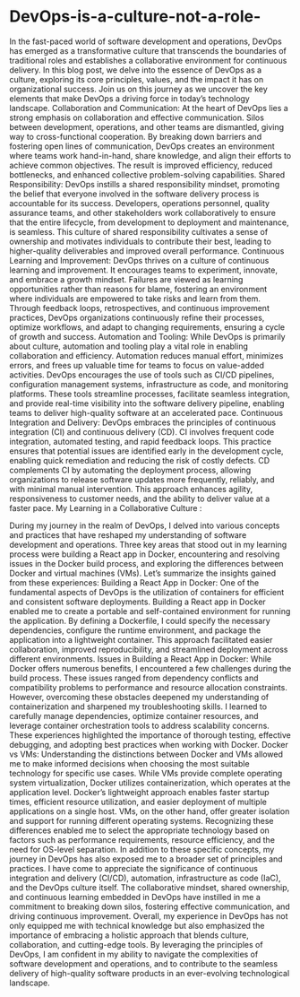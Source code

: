 # DevOps-is-a-culture-not-a-role-
In the fast-paced world of software development and operations, DevOps has emerged as a transformative culture that transcends the boundaries of traditional roles and establishes a collaborative environment for continuous delivery. In this blog post, we delve into the essence of DevOps as a culture, exploring its core principles, values, and the impact it has on organizational success. Join us on this journey as we uncover the key elements that make DevOps a driving force in today’s technology landscape.
Collaboration and Communication: At the heart of DevOps lies a strong emphasis on collaboration and effective communication. Silos between development, operations, and other teams are dismantled, giving way to cross-functional cooperation. By breaking down barriers and fostering open lines of communication, DevOps creates an environment where teams work hand-in-hand, share knowledge, and align their efforts to achieve common objectives. The result is improved efficiency, reduced bottlenecks, and enhanced collective problem-solving capabilities.
Shared Responsibility: DevOps instills a shared responsibility mindset, promoting the belief that everyone involved in the software delivery process is accountable for its success. Developers, operations personnel, quality assurance teams, and other stakeholders work collaboratively to ensure that the entire lifecycle, from development to deployment and maintenance, is seamless. This culture of shared responsibility cultivates a sense of ownership and motivates individuals to contribute their best, leading to higher-quality deliverables and improved overall performance.
Continuous Learning and Improvement: DevOps thrives on a culture of continuous learning and improvement. It encourages teams to experiment, innovate, and embrace a growth mindset. Failures are viewed as learning opportunities rather than reasons for blame, fostering an environment where individuals are empowered to take risks and learn from them. Through feedback loops, retrospectives, and continuous improvement practices, DevOps organizations continuously refine their processes, optimize workflows, and adapt to changing requirements, ensuring a cycle of growth and success.
Automation and Tooling: While DevOps is primarily about culture, automation and tooling play a vital role in enabling collaboration and efficiency. Automation reduces manual effort, minimizes errors, and frees up valuable time for teams to focus on value-added activities. DevOps encourages the use of tools such as CI/CD pipelines, configuration management systems, infrastructure as code, and monitoring platforms. These tools streamline processes, facilitate seamless integration, and provide real-time visibility into the software delivery pipeline, enabling teams to deliver high-quality software at an accelerated pace.
Continuous Integration and Delivery: DevOps embraces the principles of continuous integration (CI) and continuous delivery (CD). CI involves frequent code integration, automated testing, and rapid feedback loops. This practice ensures that potential issues are identified early in the development cycle, enabling quick remediation and reducing the risk of costly defects. CD complements CI by automating the deployment process, allowing organizations to release software updates more frequently, reliably, and with minimal manual intervention. This approach enhances agility, responsiveness to customer needs, and the ability to deliver value at a faster pace.
My Learning in a Collaborative Culture :

During my journey in the realm of DevOps, I delved into various concepts and practices that have reshaped my understanding of software development and operations. Three key areas that stood out in my learning process were building a React app in Docker, encountering and resolving issues in the Docker build process, and exploring the differences between Docker and virtual machines (VMs). Let’s summarize the insights gained from these experiences:
Building a React App in Docker: One of the fundamental aspects of DevOps is the utilization of containers for efficient and consistent software deployments. Building a React app in Docker enabled me to create a portable and self-contained environment for running the application. By defining a Dockerfile, I could specify the necessary dependencies, configure the runtime environment, and package the application into a lightweight container. This approach facilitated easier collaboration, improved reproducibility, and streamlined deployment across different environments.
Issues in Building a React App in Docker: While Docker offers numerous benefits, I encountered a few challenges during the build process. These issues ranged from dependency conflicts and compatibility problems to performance and resource allocation constraints. However, overcoming these obstacles deepened my understanding of containerization and sharpened my troubleshooting skills. I learned to carefully manage dependencies, optimize container resources, and leverage container orchestration tools to address scalability concerns. These experiences highlighted the importance of thorough testing, effective debugging, and adopting best practices when working with Docker.
Docker vs VMs: Understanding the distinctions between Docker and VMs allowed me to make informed decisions when choosing the most suitable technology for specific use cases. While VMs provide complete operating system virtualization, Docker utilizes containerization, which operates at the application level. Docker’s lightweight approach enables faster startup times, efficient resource utilization, and easier deployment of multiple applications on a single host. VMs, on the other hand, offer greater isolation and support for running different operating systems. Recognizing these differences enabled me to select the appropriate technology based on factors such as performance requirements, resource efficiency, and the need for OS-level separation.
In addition to these specific concepts, my journey in DevOps has also exposed me to a broader set of principles and practices. I have come to appreciate the significance of continuous integration and delivery (CI/CD), automation, infrastructure as code (IaC), and the DevOps culture itself. The collaborative mindset, shared ownership, and continuous learning embedded in DevOps have instilled in me a commitment to breaking down silos, fostering effective communication, and driving continuous improvement.
Overall, my experience in DevOps has not only equipped me with technical knowledge but also emphasized the importance of embracing a holistic approach that blends culture, collaboration, and cutting-edge tools. By leveraging the principles of DevOps, I am confident in my ability to navigate the complexities of software development and operations, and to contribute to the seamless delivery of high-quality software products in an ever-evolving technological landscape.
